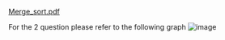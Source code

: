 [Merge_sort.pdf](https://github.com/user-attachments/files/18661360/Merge_sort.pdf)

For the 2 question please refer to the following graph
![image](https://github.com/user-attachments/assets/8da2de16-2652-4263-87ad-5db90a0794c2)
